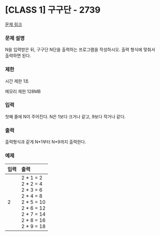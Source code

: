 # [CLASS 1] 구구단 - 2739

[문제 링크](https://www.acmicpc.net/problem/2739)

<!-- [블로그 링크](https://heui-yong.github.io/백준/post-백준-2675/) -->

### 문제 설명

<p>N을 입력받은 뒤, 구구단 N단을 출력하는 프로그램을 작성하시오. 출력 형식에 맞춰서 출력하면 된다.</p>

### 제한

 <p>시간 제한 1초</p>
 <p>메모리 제한 128MB</p>

### 입력 

 <p>첫째 줄에 N이 주어진다. N은 1보다 크거나 같고, 9보다 작거나 같다. </p>

### 출력 

 <p>출력형식과 같게 N*1부터 N*9까지 출력한다.</p>

### 예제 
| 입력          | 출력    |
|:-------------|:-------|
|2| 2 * 1 = 2<br>2 * 2 = 4<br>2 * 3 = 6<br>2 * 4 = 8<br>2 * 5 = 10<br>2 * 6 = 12<br>2 * 7 = 14<br>2 * 8 = 16<br>2 * 9 = 18|